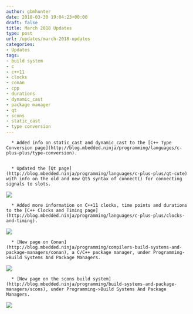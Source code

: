 ```yaml
---
author: gbmhunter
date: 2018-03-30 19:04:23+00:00
draft: false
title: March 2018 Updates
type: post
url: /updates/march-2018-updates
categories:
- Updates
tags:
- build system
- c
- c++11
- clocks
- conan
- cpp
- durations
- dynamic_cast
- package manager
- qt
- scons
- static_cast
- type conversion
---
```



	  * Added info on static_cast and dynamic_cast to the [C++ Type Conversion page](http://blog.mbedded.ninja/programming/languages/c-plus-plus/type-conversion).  

 
	  * Updated the [Qt page](http://blog.mbedded.ninja/programming/languages/c-plus-plus/qt-cute) with info on the old and new Qt5 syntax of connect() for connecting signals to slots.  

   



[![](/images/2017/09/qt-cute-software-logo-300x229.png)
](/images/2017/09/qt-cute-software-logo.png)



	  * Added more information on C++11 clocks, time points and durations to the [C++ Clocks and Timing page](http://blog.mbedded.ninja/programming/languages/c-plus-plus/clocks-and-timing).  

   



[![](/images/2014/05/timer-icon-small-black-white.png)
](/images/2014/05/timer-icon-small-black-white.png)



	  * [New page on Conan](http://blog.mbedded.ninja/programming/compilers-build-systems-and-package-managers/conan), a C/C++ package manager, under Programming->Build Systems And Package Managers.  

   



[![](/images/2018/04/conan-package-manager-logo-with-text.png)
](/images/2018/04/conan-package-manager-logo-with-text.png)



	  * [New page on the scons build system](http://blog.mbedded.ninja/programming/build-systems-and-package-managers/scons), under Programming->Build Systems And Package Managers.  

   



[![](/images/2018/03/scons-build-system-logo.png)
](/images/2018/03/scons-build-system-logo.png)




